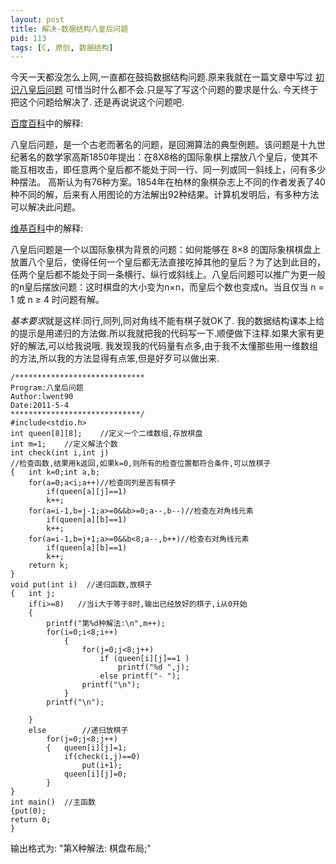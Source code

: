 ```yaml
---
layout: post
title: 解决-数据结构八皇后问题
pid: 113
tags: [C, 原创, 数据结构]
---
```

今天一天都没怎么上网,一直都在鼓捣数据结构问题.原来我就在一篇文章中写过 [初识八皇后问题](/2011/03/10-eight-queens-problem.html) 可惜当时什么都不会.只是写了写这个问题的要求是什么.
今天终于把这个问题给解决了.
还是再说说这个问题吧.

[百度百科](http://baike.baidu.com/view/698719.htm)中的解释:

八皇后问题，是一个古老而著名的问题，是回溯算法的典型例题。该问题是十九世纪著名的数学家高斯1850年提出：在8X8格的国际象棋上摆放八个皇后，使其不能互相攻击，即任意两个皇后都不能处于同一行、同一列或同一斜线上，问有多少种摆法。 高斯认为有76种方案。1854年在柏林的象棋杂志上不同的作者发表了40种不同的解，后来有人用图论的方法解出92种结果。计算机发明后，有多种方法可以解决此问题。

[维基百科](http://zh.wikipedia.org/wiki/八皇后问题)中的解释:

八皇后问题是一个以国际象棋为背景的问题：如何能够在 8×8 的国际象棋棋盘上放置八个皇后，使得任何一个皇后都无法直接吃掉其他的皇后？为了达到此目的，任两个皇后都不能处于同一条横行、纵行或斜线上。八皇后问题可以推广为更一般的n皇后摆放问题：这时棋盘的大小变为n×n，而皇后个数也变成n。当且仅当 n = 1 或 n ≥ 4 时问题有解。

*基本要求*就是这样:同行,同列,同对角线不能有棋子就OK了.
我的数据结构课本上给的提示是用递归的方法做.所以我就把我的代码写一下.顺便做下注释.如果大家有更好的解法,可以给我说哦.
我发现我的代码量有点多,由于我不太懂那些用一维数组的方法,所以我的方法显得有点笨,但是好歹可以做出来.

	/*****************************
	Program:八皇后问题
	Author:lwent90
	Date:2011-5-4
	*****************************/
	#include<stdio.h>
	int queen[8][8];    //定义一个二维数组,存放棋盘
	int m=1;    //定义解法个数
	int check(int i,int j)
	//检查函数,结果用k返回,如果k=0,则所有的检查位置都符合条件,可以放棋子
	{   int k=0;int a,b;
	    for(a=0;a<i;a++)//检查同列是否有棋子
	        if(queen[a][j]==1)
	        k++;
	    for(a=i-1,b=j-1;a>=0&&b>=0;a--,b--)//检查左对角线元素
	        if(queen[a][b]==1)
	        k++;
	    for(a=i-1,b=j+1;a>=0&&b<8;a--,b++)//检查右对角线元素
	        if(queen[a][b]==1)
	        k++;
	    return k;
	}
	void put(int i)  //递归函数,放棋子
	{   int j;
	    if(i>=8)   //当i大于等于8时,输出已经放好的棋子,i从0开始
	    {
	        printf("第%d种解法:\n",m++);
	        for(i=0;i<8;i++)
	            {
	                for(j=0;j<8;j++)
	                    if (queen[i][j]==1 )
	                        printf("%d ",j);
	                    else printf("- ");
	                printf("\n");
	            }
	        printf("\n");

	    }
	    else        //递归放棋子
	        for(j=0;j<8;j++)
	        {   queen[i][j]=1;
	            if(check(i,j)==0)
	                put(i+1);
	            queen[i][j]=0;
	        }
	}
	int main()  //主函数
	{put(0);
	return 0;
	}
输出格式为:
"第X种解法:
棋盘布局;"
